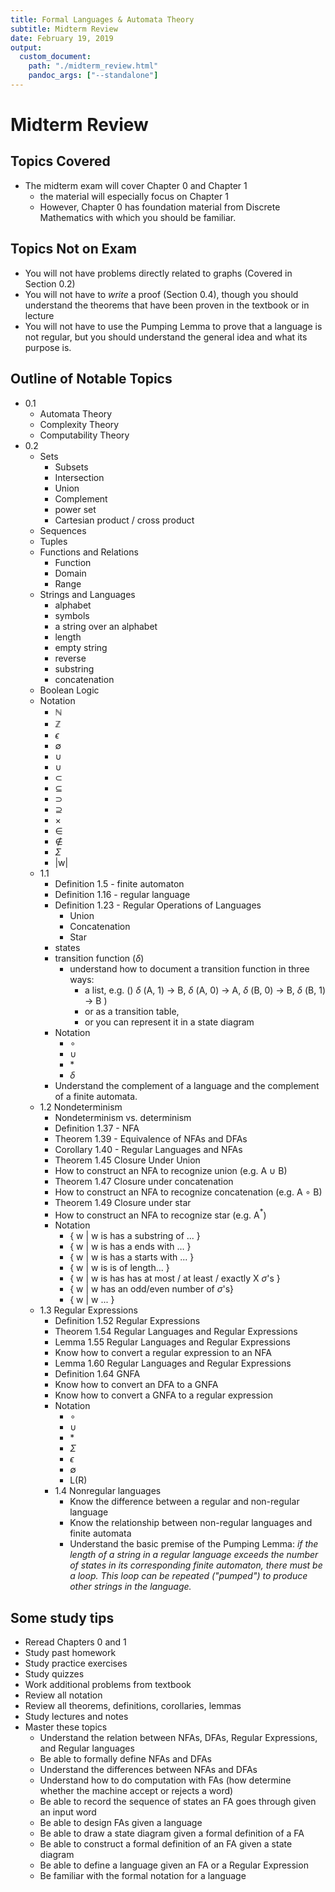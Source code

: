 ```yaml
---
title: Formal Languages & Automata Theory
subtitle: Midterm Review
date: February 19, 2019
output:
  custom_document:
    path: "./midterm_review.html"
    pandoc_args: ["--standalone"]
---
```


# Midterm Review

## Topics Covered

* The midterm exam will cover Chapter 0 and Chapter 1
  - the material will especially focus on Chapter 1
  - However, Chapter 0 has foundation material from Discrete Mathematics with which you should be familiar.

## Topics Not on Exam


- You will not have problems directly related to graphs (Covered in Section 0.2)
- You will not have to *write* a proof (Section 0.4), though you should understand the theorems that have been proven in the textbook or in lecture
- You will not have to use the Pumping Lemma to prove that a language is not regular, but you should understand the general idea and what its purpose is.

## Outline of Notable Topics


- 0.1
  - Automata Theory
  - Complexity Theory
  - Computability Theory
- 0.2
  - Sets
    - Subsets
    - Intersection
    - Union
    - Complement
    - power set
    - Cartesian product / cross product
  - Sequences
  - Tuples
  - Functions and Relations
    - Function
    - Domain
    - Range
  - Strings and Languages
    - alphabet
    - symbols
    - a string over an alphabet
    - length
    - empty string
    - reverse
    - substring
    - concatenation
  - Boolean Logic
  - Notation
    - $\mathbb{N}$
    - $\mathbb{Z}$
    - $\epsilon$
    - $\emptyset$
    - $\cup$
    - $\cup$
    - $\subset$
    - $\subseteq$
    - $\supset$
    - $\supseteq$
    - $\times$
    - $\in$
    - $\notin$
    - $\Sigma$
    - \|w|
  - 1.1
    - Definition 1.5 - finite automaton
    - Definition 1.16 - regular language
    - Definition 1.23 - Regular Operations of Languages
      - Union
      - Concatenation
      - Star
    - states
    - transition function ($\delta$)
      - understand how to document a transition function in three ways:
        - a list, e.g. () $\delta$ (A, 1) $\longrightarrow$ B, $\delta$ (A, 0) $\longrightarrow$ A, $\delta$ (B, 0) $\longrightarrow$ B, $\delta$ (B, 1) $\longrightarrow$ B )
        - or as a transition table,
        - or you can represent it in a state diagram
    - Notation
      - $\circ$
      - $\cup$
      - $\ast$
      - $\delta$
    - Understand the complement of a language and the complement of a finite automata.
  - 1.2 Nondeterminism
    - Nondeterminism vs. determinism
    - Definition 1.37 - NFA
    - Theorem 1.39 - Equivalence of NFAs and DFAs
    - Corollary 1.40 - Regular Languages and NFAs
    - Theorem 1.45 Closure Under Union
    - How to construct an NFA to recognize union (e.g. A $\cup$ B)
    - Theorem 1.47 Closure under concatenation
    - How to construct an NFA to recognize concatenation (e.g. A $\circ$ B)
    - Theorem 1.49 Closure under star
    - How to construct an NFA to recognize star (e.g. A$^{\ast}$)
    - Notation
      - { w | w is has a substring of ... }
      - { w | w is has a ends with ... }
      - { w | w is has a starts with ... }
      - { w | w is is of length... }
      - { w | w is has has at most / at least / exactly X $\sigma$'s }
      - { w | w has an odd/even number of $\sigma$'s}
      - { w | w ... }
  - 1.3 Regular Expressions
    - Definition 1.52 Regular Expressions
    - Theorem 1.54 Regular Languages and Regular Expressions
    - Lemma 1.55 Regular Languages and Regular Expressions
    - Know how to convert a regular expression to an NFA
    - Lemma 1.60 Regular Languages and Regular Expressions
    - Definition 1.64 GNFA
    - Know how to convert an DFA to a GNFA
    - Know how to convert a GNFA to a regular expression
    - Notation
      - $\circ$
      - $\cup$
      - $\ast$
      - $\Sigma$
      - $\epsilon$
      - $\emptyset$
      - L(R)
    - 1.4 Nonregular languages
      - Know the difference between a regular and non-regular language
      - Know the relationship between non-regular languages and finite automata
      - Understand the basic premise of the Pumping Lemma: *if the length of a string in a regular language exceeds the number of states in its corresponding finite automaton, there must be a loop.  This loop can be repeated ("pumped") to produce other strings in the language.*


## Some study tips

* Reread Chapters 0 and 1
* Study past homework
* Study practice exercises
* Study quizzes
* Work additional problems from textbook
* Review all notation
* Review all theorems, definitions, corollaries, lemmas
* Study lectures and notes
* Master these topics
  * Understand the relation between NFAs, DFAs, Regular Expressions, and Regular languages
  * Be able to formally define NFAs and DFAs
  * Understand the differences between NFAs and DFAs
  * Understand how to do computation with FAs (how determine whether the machine accept or rejects a word)
  * Be able to record the sequence of states an FA goes through given an input word
  * Be able to design FAs given a language
  * Be able to draw a state diagram given a formal definition of a FA
  * Be able to construct a formal definition of an FA given a state diagram
  * Be able to define a language given an FA or a Regular Expression
  * Be familiar with the formal notation for a language
